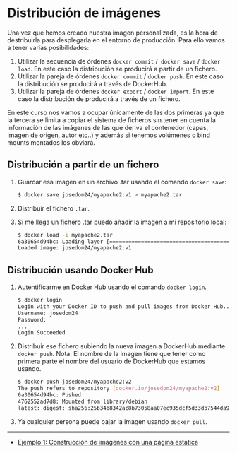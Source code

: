 # Distribución de imágenes

Una vez que hemos creado nuestra imagen personalizada, es la hora de destribuirla para desplegarla en el entorno de producción. Para ello vamos a tener varias posibilidades:


1. Utilizar la secuencia de órdenes `docker commit` /` docker save` / `docker load`. En este caso la distribución se producirá a partir de un fichero.
2. Utilizar la pareja de órdenes `docker commit` / `docker push`. En este caso la distribución se producirá a través de DockerHub.
3. Utilizar la pareja de órdenes `docker export` / `docker import`. En este caso la distribución de producirá a través de un fichero.

En este curso nos vamos a ocupar  únicamente de las dos primeras ya que la tercera se limita a copiar el sistema de ficheros sin tener en cuenta la información de las imágenes de las que deriva el contenedor (capas, imagen de origen, autor etc..) y además si tenemos volúmenes o bind mounts montados los obviará.

## Distribución a partir de un fichero

1. Guardar esa imagen en un archivo .tar usando el comando `docker save`:

    ```bash    
    $ docker save josedom24/myapache2:v1 > myapache2.tar
    ```

2. Distribuir el fichero `.tar`.

3. Si me llega un fichero .tar puedo añadir la imagen a mi repositorio local:

    ```bash
    $ docker load -i myapache2.tar          
    6a30654d94bc: Loading layer [=============================================>]  132.4MB/132.4MB
    Loaded image: josedom24/myapache2:v1
    ```

## Distribución usando Docker Hub

1. Autentificarme en Docker Hub usando el comando `docker login`.

    ```bash
    $ docker login 
    Login with your Docker ID to push and pull images from Docker Hub...
    Username: josedom24
    Password: 
    ...
    Login Succeeded
    ```

2. Distribuir ese fichero subiendo la nueva imagen a DockerHub mediante `docker push`. Nota: El nombre de la imagen tiene que tener como primera parte el nombre del usuario de DockerHub que estamos usando.

    ```bash
    $ docker push josedom24/myapache2:v2
    The push refers to repository [docker.io/josedom24/myapache2:v2]
    6a30654d94bc: Pushed 
    4762552ad7d8: Mounted from library/debian 
    latest: digest: sha256:25b34b8342ac8b73058aa07ec935dcf5d33db7544da9a216050e1d2077a size: 741
    ```

3. Ya cualquier persona puede bajar la imagen usando `docker pull`.

---

* [Ejemplo 1: Construcción de imágenes con una página estática](ejemplo1.md)
